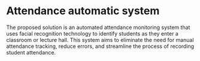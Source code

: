 # Attendance automatic system

The proposed solution is an automated attendance monitoring system that uses facial recognition technology to identify students as they enter a classroom or lecture hall.
This system aims to eliminate the need for manual attendance tracking, reduce errors, and streamline the process of recording student attendance.
